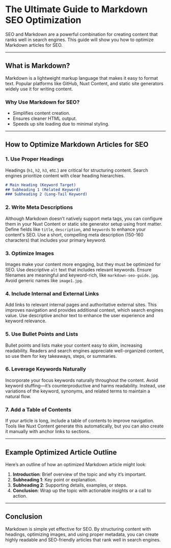 # The Ultimate Guide to **Markdown SEO Optimization**

SEO and Markdown are a powerful combination for creating content that ranks well in search engines. This guide will show you how to optimize Markdown articles for SEO.

---

## What is Markdown?

Markdown is a lightweight markup language that makes it easy to format text. Popular platforms like GitHub, Nuxt Content, and static site generators widely use it for writing content.

### Why Use Markdown for SEO?
- Simplifies content creation.
- Ensures cleaner HTML output.
- Speeds up site loading due to minimal styling.

---

## **How to Optimize Markdown Articles for SEO**

### 1. Use Proper Headings
Headings (`h1`, `h2`, `h3`, etc.) are critical for structuring content. Search engines prioritize content with clear heading hierarchies.

```markdown
# Main Heading (Keyword Target)
## Subheading 1 (Related Keyword)
### Subheading 2 (Long-Tail Keyword)
```

### 2. Write Meta Descriptions

Although Markdown doesn’t natively support meta tags, you can configure them in your Nuxt Content or static site generator setup using front matter. Define fields like `title`, `description`, and `keywords` to enhance your content's SEO. Use a short, compelling meta description (150-160 characters) that includes your primary keyword.

### 3. Optimize Images

Images make your content more engaging, but they must be optimized for SEO. Use descriptive `alt` text that includes relevant keywords. Ensure filenames are meaningful and keyword-rich, like `markdown-seo-guide.jpg`. Avoid generic names like `image1.jpg`.

### 4. Include Internal and External Links

Add links to relevant internal pages and authoritative external sites. This improves navigation and provides additional context, which search engines value. Use descriptive anchor text to enhance the user experience and keyword relevance.

### 5. Use Bullet Points and Lists

Bullet points and lists make your content easy to skim, increasing readability. Readers and search engines appreciate well-organized content, so use them for key takeaways, steps, or summaries.

### 6. Leverage Keywords Naturally

Incorporate your focus keywords naturally throughout the content. Avoid keyword stuffing—it’s counterproductive and harms readability. Instead, use variations of the keyword, synonyms, and related terms to maintain a natural flow.

### 7. Add a Table of Contents

If your article is long, include a table of contents to improve navigation. Tools like Nuxt Content generate this automatically, but you can also create it manually with anchor links to sections.

---

## Example Optimized Article Outline

Here’s an outline of how an optimized Markdown article might look:

1. **Introduction**: Brief overview of the topic and why it’s important.
2. **Subheading 1**: Key point or explanation.
3. **Subheading 2**: Supporting details, examples, or steps.
4. **Conclusion**: Wrap up the topic with actionable insights or a call to action.

---

## Conclusion

Markdown is simple yet effective for SEO. By structuring content with headings, optimizing images, and using proper metadata, you can create highly readable and SEO-friendly articles that rank well in search engines.